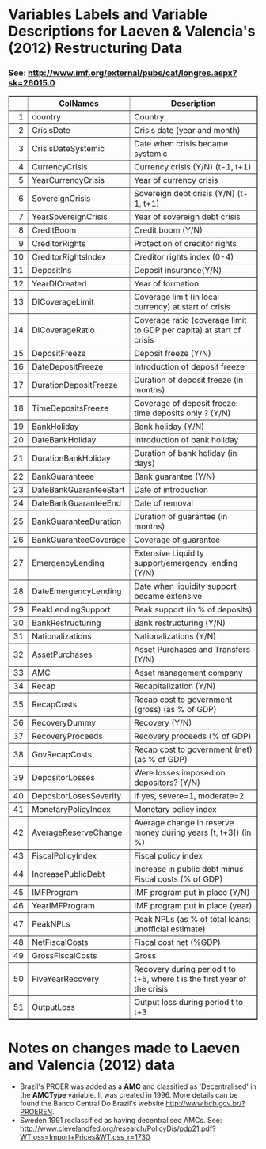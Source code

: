 # Variables Labels and Variable Descriptions for Laeven & Valencia's (2012) Restructuring Data
 ### See: <http://www.imf.org/external/pubs/cat/longres.aspx?sk=26015.0>

 <!-- html table generated in R 2.15.3 by xtable 1.7-1 package -->
<!-- Sun Mar 31 17:58:15 2013 -->
<TABLE border=1>
<TR> <TH>  </TH> <TH> ColNames </TH> <TH> Description </TH>  </TR>
  <TR> <TD align="right"> 1 </TD> <TD> country </TD> <TD> Country </TD> </TR>
  <TR> <TD align="right"> 2 </TD> <TD> CrisisDate </TD> <TD> Crisis date (year and month) </TD> </TR>
  <TR> <TD align="right"> 3 </TD> <TD> CrisisDateSystemic </TD> <TD> Date when crisis became systemic </TD> </TR>
  <TR> <TD align="right"> 4 </TD> <TD> CurrencyCrisis </TD> <TD> Currency crisis (Y/N) (t-1, t+1) </TD> </TR>
  <TR> <TD align="right"> 5 </TD> <TD> YearCurrencyCrisis </TD> <TD> Year of currency crisis </TD> </TR>
  <TR> <TD align="right"> 6 </TD> <TD> SovereignCrisis </TD> <TD> Sovereign debt crisis (Y/N) (t-1, t+1) </TD> </TR>
  <TR> <TD align="right"> 7 </TD> <TD> YearSovereignCrisis </TD> <TD> Year of sovereign debt crisis </TD> </TR>
  <TR> <TD align="right"> 8 </TD> <TD> CreditBoom </TD> <TD> Credit boom (Y/N) </TD> </TR>
  <TR> <TD align="right"> 9 </TD> <TD> CreditorRights </TD> <TD> Protection of creditor rights </TD> </TR>
  <TR> <TD align="right"> 10 </TD> <TD> CreditorRightsIndex </TD> <TD> Creditor rights index (0-4) </TD> </TR>
  <TR> <TD align="right"> 11 </TD> <TD> DepositIns </TD> <TD> Deposit insurance(Y/N) </TD> </TR>
  <TR> <TD align="right"> 12 </TD> <TD> YearDICreated </TD> <TD> Year of formation </TD> </TR>
  <TR> <TD align="right"> 13 </TD> <TD> DICoverageLimit </TD> <TD> Coverage limit (in local currency) at start of crisis </TD> </TR>
  <TR> <TD align="right"> 14 </TD> <TD> DICoverageRatio </TD> <TD> Coverage ratio (coverage limit to GDP per capita) at start of crisis </TD> </TR>
  <TR> <TD align="right"> 15 </TD> <TD> DepositFreeze </TD> <TD> Deposit freeze (Y/N) </TD> </TR>
  <TR> <TD align="right"> 16 </TD> <TD> DateDepositFreeze </TD> <TD> Introduction of deposit freeze </TD> </TR>
  <TR> <TD align="right"> 17 </TD> <TD> DurationDepositFreeze </TD> <TD> Duration of deposit freeze (in months) </TD> </TR>
  <TR> <TD align="right"> 18 </TD> <TD> TimeDepositsFreeze </TD> <TD> Coverage of deposit freeze: time deposits only ? (Y/N) </TD> </TR>
  <TR> <TD align="right"> 19 </TD> <TD> BankHoliday </TD> <TD> Bank holiday (Y/N) </TD> </TR>
  <TR> <TD align="right"> 20 </TD> <TD> DateBankHoliday </TD> <TD> Introduction of bank holiday </TD> </TR>
  <TR> <TD align="right"> 21 </TD> <TD> DurationBankHoliday </TD> <TD> Duration of bank holiday (in days) </TD> </TR>
  <TR> <TD align="right"> 22 </TD> <TD> BankGuaranteee </TD> <TD> Bank guarantee (Y/N) </TD> </TR>
  <TR> <TD align="right"> 23 </TD> <TD> DateBankGuaranteeStart </TD> <TD> Date of introduction </TD> </TR>
  <TR> <TD align="right"> 24 </TD> <TD> DateBankGuaranteeEnd </TD> <TD> Date of removal </TD> </TR>
  <TR> <TD align="right"> 25 </TD> <TD> BankGuaranteeDuration </TD> <TD> Duration of guarantee (in months) </TD> </TR>
  <TR> <TD align="right"> 26 </TD> <TD> BankGuaranteeCoverage </TD> <TD> Coverage of guarantee </TD> </TR>
  <TR> <TD align="right"> 27 </TD> <TD> EmergencyLending </TD> <TD> Extensive Liquidity support/emergency lending (Y/N) </TD> </TR>
  <TR> <TD align="right"> 28 </TD> <TD> DateEmergencyLending </TD> <TD> Date when liquidity support became extensive </TD> </TR>
  <TR> <TD align="right"> 29 </TD> <TD> PeakLendingSupport </TD> <TD> Peak support (in % of deposits) </TD> </TR>
  <TR> <TD align="right"> 30 </TD> <TD> BankRestructuring </TD> <TD> Bank restructuring (Y/N) </TD> </TR>
  <TR> <TD align="right"> 31 </TD> <TD> Nationalizations </TD> <TD> Nationalizations (Y/N) </TD> </TR>
  <TR> <TD align="right"> 32 </TD> <TD> AssetPurchases </TD> <TD> Asset Purchases and Transfers (Y/N) </TD> </TR>
  <TR> <TD align="right"> 33 </TD> <TD> AMC </TD> <TD> Asset management company </TD> </TR>
  <TR> <TD align="right"> 34 </TD> <TD> Recap </TD> <TD> Recapitalization (Y/N) </TD> </TR>
  <TR> <TD align="right"> 35 </TD> <TD> RecapCosts </TD> <TD> Recap cost to government (gross) (as % of GDP) </TD> </TR>
  <TR> <TD align="right"> 36 </TD> <TD> RecoveryDummy </TD> <TD> Recovery (Y/N) </TD> </TR>
  <TR> <TD align="right"> 37 </TD> <TD> RecoveryProceeds </TD> <TD> Recovery proceeds (% of GDP) </TD> </TR>
  <TR> <TD align="right"> 38 </TD> <TD> GovRecapCosts </TD> <TD> Recap cost to government (net) (as % of GDP) </TD> </TR>
  <TR> <TD align="right"> 39 </TD> <TD> DepositorLosses </TD> <TD> Were losses imposed on depositors? (Y/N) </TD> </TR>
  <TR> <TD align="right"> 40 </TD> <TD> DepositorLosesSeverity </TD> <TD> If yes, severe=1, moderate=2 </TD> </TR>
  <TR> <TD align="right"> 41 </TD> <TD> MonetaryPolicyIndex </TD> <TD> Monetary policy index </TD> </TR>
  <TR> <TD align="right"> 42 </TD> <TD> AverageReserveChange </TD> <TD> Average change in reserve money during years [t, t+3]) (in %) </TD> </TR>
  <TR> <TD align="right"> 43 </TD> <TD> FiscalPolicyIndex </TD> <TD> Fiscal policy index </TD> </TR>
  <TR> <TD align="right"> 44 </TD> <TD> IncreasePublicDebt </TD> <TD> Increase in public debt minus Fiscal costs (% of GDP) </TD> </TR>
  <TR> <TD align="right"> 45 </TD> <TD> IMFProgram </TD> <TD> IMF program put in place (Y/N) </TD> </TR>
  <TR> <TD align="right"> 46 </TD> <TD> YearIMFProgram </TD> <TD> IMF program put in place (year) </TD> </TR>
  <TR> <TD align="right"> 47 </TD> <TD> PeakNPLs </TD> <TD> Peak NPLs (as % of total loans; unofficial estimate) </TD> </TR>
  <TR> <TD align="right"> 48 </TD> <TD> NetFiscalCosts </TD> <TD> Fiscal cost net (%GDP) </TD> </TR>
  <TR> <TD align="right"> 49 </TD> <TD> GrossFiscalCosts </TD> <TD> Gross </TD> </TR>
  <TR> <TD align="right"> 50 </TD> <TD> FiveYearRecovery </TD> <TD> Recovery during period t to t+5, where t is the first year of the crisis </TD> </TR>
  <TR> <TD align="right"> 51 </TD> <TD> OutputLoss </TD> <TD> Output loss during period t to t+3 </TD> </TR>
   </TABLE>


# Notes on changes made to Laeven and Valencia (2012) data

 - Brazil's PROER was added as a **AMC** and classified as 'Decentralised' in the **AMCType** variable. It was created in 1996. More details can be found the Banco Central Do Brazil's website <http://www.bcb.gov.br/?PROEREN>. 
- Sweden 1991 reclassified as having decentralised AMCs. See: <http://www.clevelandfed.org/research/PolicyDis/pdp21.pdf?WT.oss=Import+Prices&WT.oss_r=1730>
